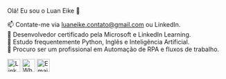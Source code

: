Olá! Eu sou o Luan Eike 👋

📫 Contate-me via luaneike.contato@gmail.com ou LinkedIn.  
🥇 Desenvolvedor certificado pela Microsoft e LinkedIn Learning.  
📘 Estudo frequentemente Python, Inglês e Inteligência Artificial.  
🧠 Procuro ser um profissional em Automação de RPA e fluxos de trabalho.  

<a href="https://www.linkedin.com/in/luan-eike-50964b216/"><img src="https://github.com/luan-eike/profile/blob/main/702300.png" alt="LinkedIn" width="30" height="30"></a>
<a href="https://wa.me/5511965666167"><img src="https://github.com/luan-eike/profile/blob/main/4485687.png" alt="WhatsApp" width="30" height="30"></a>
<a href="mailto:luaneike.contato@gmail.com"><img src="https://github.com/luan-eike/profile/blob/main/Circle-icons-mail.svg.png" alt="Email" width="30" height="30"></a>
